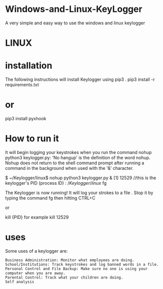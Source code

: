 # Windows-and-Linux-KeyLogger
A very simple and easy way to use the windows and linux keylogger 

# LINUX 
# installation
The following instructions will install Keylogger using pip3 .
  pip3 install -r requirements.txt
# or
  pip3 install pyxhook
  
 # How to run it
 It will begin logging your keystrokes when you run the command nohup python3 keylogger.py: 'No hangup' is the definition of the word nohup. Nohup does not return to the shell command prompt after running a command in the background when used with the '&' character.
 
 
  $ ~/Keylogger/linux$ nohup python3 keylogger.py & [1] 12529 //this is the keylogger's PID (process ID) $:~/Keylogger/linux$ fg 

The Keylogger is now running! It will log your strokes to a file . Stop it by typing the command fg then hitting CTRL+C

or

kill {PID} for example kill 12529

# uses
Some uses of a keylogger are:

    Business Administration: Monitor what employees are doing.
    School/Institutions: Track keystrokes and log banned words in a file.
    Personal Control and File Backup: Make sure no one is using your computer when you are away.
    Parental Control: Track what your children are doing.
    Self analysis

